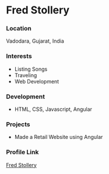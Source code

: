 # Fred Stollery

### Location

Vadodara, Gujarat, India

### Interests

- Listing Songs
- Traveling
- Web Development

### Development
- HTML, CSS, Javascript, Angular


### Projects

- Made a Retail Website using Angular

### Profile Link

[Fred Stollery](https://github.com/Freya-29)